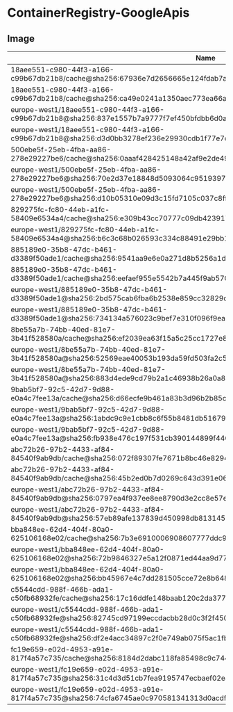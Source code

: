 # ContainerRegistry-GoogleApis

## Image

| Name                                                                                                                      | Location |
| ------------------------------------------------------------------------------------------------------------------------- | -------- |
| 18aee551-c980-44f3-a166-c99b67db21b8/cache@sha256:67936e7d2656665e124fdab7a2458e7232bc12c2bbfa13fd328fe6d3b6564450        | eu       |
| 18aee551-c980-44f3-a166-c99b67db21b8/cache@sha256:ca49e0241a1350aec773ea66a2e590cb809695f3c4ac7d5242ed4f0f7858ae61        | eu       |
| europe-west1/18aee551-c980-44f3-a166-c99b67db21b8@sha256:837e1557b7a9777f7ef450bfdbb6d0a2b58c9fbcb0f2c03dd1208da69c88cb81 | eu       |
| europe-west1/18aee551-c980-44f3-a166-c99b67db21b8@sha256:d3d0bb3278ef236e29930cdb1f77e7d7d86e2f12a10331c4f7a79e6efe658123 | eu       |
| 500ebe5f-25eb-4fba-aa86-278e29227be6/cache@sha256:0aaaf428425148a42af9e2de49535d3ffe14b4b28acba4f09e3d01354caf83bd        | eu       |
| europe-west1/500ebe5f-25eb-4fba-aa86-278e29227be6@sha256:70e2d37e18848d5093064c9519397bb6d9bf9507d6d1b255e0afd5cbf28f27e4 | eu       |
| europe-west1/500ebe5f-25eb-4fba-aa86-278e29227be6@sha256:d10b05310e09d3c15fd7105c037c8ff3921256398d78a6f147906d2831f5e1f4 | eu       |
| 829275fc-fc80-44eb-a1fc-58409e6534a4/cache@sha256:e309b43cc70777c09db423917338618a835d57e70bdd4e44e353d3d9163ae194        | eu       |
| europe-west1/829275fc-fc80-44eb-a1fc-58409e6534a4@sha256:b6c3c68b026593c334c88491e29bb11524e38f8b5f20c7d385ed43530f629c80 | eu       |
| 885189e0-35b8-47dc-b461-d3389f50ade1/cache@sha256:9541aa9e6e0a271d8b5256a1d53bf03f100e12ff002af2ec666930d5bf9d0984        | eu       |
| 885189e0-35b8-47dc-b461-d3389f50ade1/cache@sha256:eefaef955e5542b7a445f9ab5708bb59c08d148c07ae4e0b6a58bb68bb6a5205        | eu       |
| europe-west1/885189e0-35b8-47dc-b461-d3389f50ade1@sha256:2bd575cab6fba6b2538e859cc32829d290984a56052551a868d41ffc484c4361 | eu       |
| europe-west1/885189e0-35b8-47dc-b461-d3389f50ade1@sha256:734134a576023c9bef7e310f096f9ea2b519e2d20ed0844d9f1b6230367f6053 | eu       |
| 8be55a7b-74bb-40ed-81e7-3b41f528580a/cache@sha256:ef2039ea63f15a5c25cc1727e8617810207272be0da23a3076bc3d3677d6f8e1        | eu       |
| europe-west1/8be55a7b-74bb-40ed-81e7-3b41f528580a@sha256:52569eae40053b193da59fd503fa2c52f086dc2ad4cb7628806dc87d9ee2b072 | eu       |
| europe-west1/8be55a7b-74bb-40ed-81e7-3b41f528580a@sha256:883d4ede9cd79b2a1c46938b26a0a87549469c9cfaf0c56ab9f2f10d5bf016aa | eu       |
| 9bab5bf7-92c5-42d7-9d88-e0a4c7fee13a/cache@sha256:d66ecfe9b461a83b3d96b2b85c53de606bb25961cd4e7ae524c6dc001321b84c        | eu       |
| europe-west1/9bab5bf7-92c5-42d7-9d88-e0a4c7fee13a@sha256:1abdc9c9e1cbb8c6f55b8481db516791a25e94946e6a33695457b020ed664f8c | eu       |
| europe-west1/9bab5bf7-92c5-42d7-9d88-e0a4c7fee13a@sha256:fb938e476c197f531cb390144899f44020cb9bef3c8120360d7bc98928415bdf | eu       |
| abc72b26-97b2-4433-af84-84540f9ab9db/cache@sha256:072f89307fe7671b8bc46e82945a6aaa80184e4398d17d8590092e15eacf6fea        | eu       |
| abc72b26-97b2-4433-af84-84540f9ab9db/cache@sha256:45b2ed0b7d0269c643d391e066c0556f42c52b3076cb9dbe76bcdb6a52959abe        | eu       |
| europe-west1/abc72b26-97b2-4433-af84-84540f9ab9db@sha256:0797ea4f937ee8ee8790d3e2cc8e57ec547d42b8b3f88bf2edef16be6cc739aa | eu       |
| europe-west1/abc72b26-97b2-4433-af84-84540f9ab9db@sha256:57eb89afe137839d450998db8131453864104bea516e35f6db2f6a49749171d9 | eu       |
| bba848ee-62d4-404f-80a0-625106168e02/cache@sha256:7b3e6910006908607777ddc907cccc07aa5eadf12956af018cbaffb557f7ecd4        | eu       |
| europe-west1/bba848ee-62d4-404f-80a0-625106168e02@sha256:72b9846327e5a12f0871ed44aa9d776a6dfc00acc9386a27b76fd5c9e6c89b14 | eu       |
| europe-west1/bba848ee-62d4-404f-80a0-625106168e02@sha256:bb45967e4c7dd281505cce72e8b648b3a6fe8a43d9497dace974d37772f6f3fd | eu       |
| c5544cdd-988f-466b-ada1-c50fb68932fe/cache@sha256:17c16ddfe148baab120c2da377cbffcd020c1d1f762f6a19ecda6065e249233e        | eu       |
| europe-west1/c5544cdd-988f-466b-ada1-c50fb68932fe@sha256:82745cd97199eccdacbb28d0c3f2f4503a3783d8fc2982216624e7c446a9f1e1 | eu       |
| europe-west1/c5544cdd-988f-466b-ada1-c50fb68932fe@sha256:df2e4acc34897c2f0e749ab075f5ac1fbfc8b5e9675b0633e58daf2ea5c5212b | eu       |
| fc19e659-e02d-4953-a91e-817f4a57c735/cache@sha256:8184d2dabc118fa85498c9c7448d61c712c507b5f94708bbad49b37129ac7378        | eu       |
| europe-west1/fc19e659-e02d-4953-a91e-817f4a57c735@sha256:31c4d3d51cb7fea9195747ecbaef02eaa844c1d22c487b5bec1694fe3c4c2088 | eu       |
| europe-west1/fc19e659-e02d-4953-a91e-817f4a57c735@sha256:74cfa6745ae0c970581341313d0acdf5c7ac6a119d976184b5b3ce81df58ed30 | eu       |